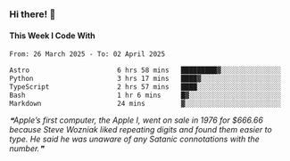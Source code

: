 ### Hi there! 👋

#### This Week I Code With
<!--START_SECTION:waka-->

```txt
From: 26 March 2025 - To: 02 April 2025

Astro                      6 hrs 58 mins   █████████▓░░░░░░░░░░░░░░░   39.22 %
Python                     3 hrs 17 mins   ████▓░░░░░░░░░░░░░░░░░░░░   18.50 %
TypeScript                 2 hrs 57 mins   ████░░░░░░░░░░░░░░░░░░░░░   16.66 %
Bash                       1 hr 6 mins     █▓░░░░░░░░░░░░░░░░░░░░░░░   06.19 %
Markdown                   24 mins         ▓░░░░░░░░░░░░░░░░░░░░░░░░   02.30 %
```

<!--END_SECTION:waka-->

<!--STARTS_HERE_QUOTE_README-->
<i>❝Apple’s first computer, the Apple I, went on sale in 1976 for $666.66 because Steve Wozniak liked repeating digits and found them easier to type. He said he was unaware of any Satanic connotations with the number.❞</i>
<!--ENDS_HERE_QUOTE_README-->
